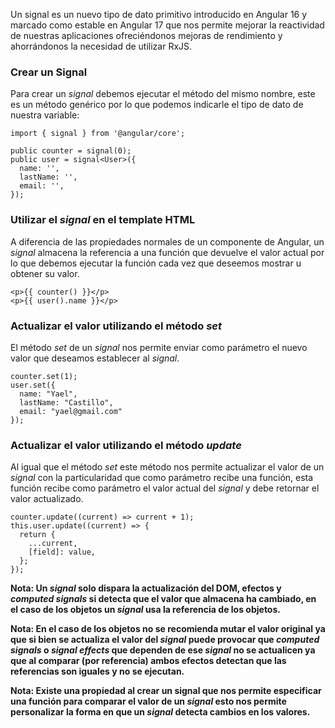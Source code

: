 Un signal es un nuevo tipo de dato primitivo introducido en Angular 16 y marcado como estable en Angular 17 que nos permite mejorar la reactividad de nuestras aplicaciones ofreciéndonos mejoras de rendimiento y ahorrándonos la necesidad de utilizar RxJS.
### Crear un Signal

Para crear un *signal* debemos ejecutar el método del mismo nombre, este es un método genérico por lo que podemos indicarle el tipo de dato de nuestra variable:

```
import { signal } from '@angular/core';

public counter = signal(0);
public user = signal<User>({
  name: '',
  lastName: '',
  email: '',
});
```
### Utilizar el *signal* en el template HTML

A diferencia de las propiedades normales de un componente de Angular, un *signal* almacena la referencia a una función que devuelve el valor actual por lo que debemos ejecutar la función cada vez que deseemos mostrar u obtener su valor.

```
<p>{{ counter() }}</p>
<p>{{ user().name }}</p>
```
### Actualizar el valor utilizando el método *set*

El método *set* de un *signal* nos permite enviar como parámetro el nuevo valor que deseamos establecer al *signal*.

```
counter.set(1);
user.set({
  name: "Yael",
  lastName: "Castillo",
  email: "yael@gmail.com"
});
```
### Actualizar el valor utilizando el método *update*

Al igual que el método *set* este método nos permite actualizar el valor de un *signal* con la particularidad que como parámetro recibe una función, esta función recibe como parámetro el valor actual del *signal* y debe retornar el valor actualizado.

```
counter.update((current) => current + 1);
this.user.update((current) => {
  return {
    ...current,
    [field]: value,
  };
});
```

**Nota: Un *signal* solo dispara la actualización del DOM, efectos y *computed signals* si detecta que el valor que almacena ha cambiado, en el caso de los objetos un *signal* usa la referencia de los objetos.**

**Nota: En el caso de los objetos no se recomienda mutar el valor original ya que si bien se actualiza el valor del *signal* puede provocar que *computed signals* o *signal effects* que dependen de ese *signal* no se actualicen ya que al comparar (por referencia) ambos efectos detectan que las referencias son iguales y no se ejecutan.**

**Nota: Existe una propiedad al crear un signal que nos permite especificar una función para comparar el valor de un *signal* esto nos permite personalizar la forma en que un *signal* detecta cambios en los valores.**